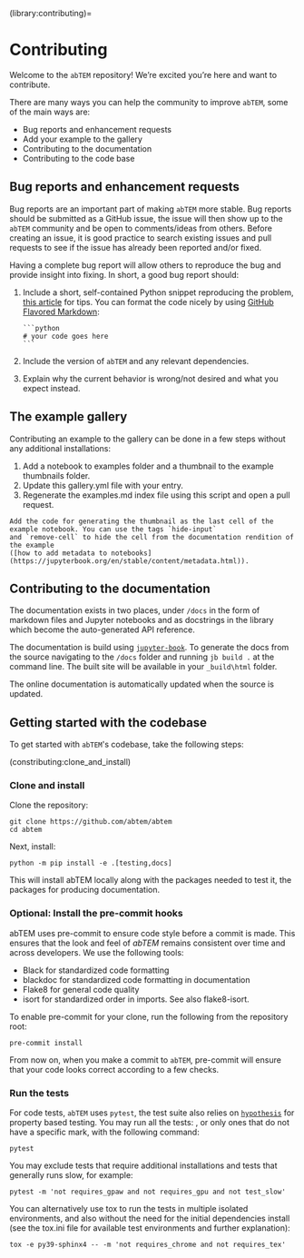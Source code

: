 (library:contributing)=

# Contributing

Welcome to the `abTEM` repository! We’re excited you’re here and want to contribute.

There are many ways you can help the community to improve `abTEM`, some of the main ways are:

* Bug reports and enhancement requests
* Add your example to the gallery
* Contributing to the documentation
* Contributing to the code base

## Bug reports and enhancement requests

Bug reports are an important part of making `abTEM` more stable. Bug reports should be submitted as a GitHub issue, the
issue will then show up to the `abTEM` community and be open to comments/ideas from others. Before creating an issue, it
is good practice to search existing issues and pull requests to see if the issue has already been reported and/or fixed.

Having a complete bug report will allow others to reproduce the bug and provide insight into fixing. In short, a good
bug report should:

1. Include a short, self-contained Python snippet reproducing the
   problem, [this article](https://stackoverflow.com/help/minimal-reproducible-example) for tips. You can format the
   code nicely by using [GitHub Flavored Markdown](https://docs.github.com/en/get-started/writing-on-github):
   ````
   ```python
   # your code goes here
   ```
   ````
2. Include the version of `abTEM` and any relevant dependencies.

3. Explain why the current behavior is wrong/not desired and what you expect instead.

## The example gallery

Contributing an example to the gallery can be done in a few steps without any additional installations:

1. Add a notebook to examples folder and a thumbnail to the example thumbnails folder.
2. Update this gallery.yml file with your entry.
3. Regenerate the examples.md index file using this script and open a pull request.

```{tip}
Add the code for generating the thumbnail as the last cell of the example notebook. You can use the tags `hide-input`
and `remove-cell` to hide the cell from the documentation rendition of the example 
([how to add metadata to notebooks](https://jupyterbook.org/en/stable/content/metadata.html)).
```

## Contributing to the documentation

The documentation exists in two places, under `/docs` in the form of markdown files and Jupyter notebooks and as
docstrings in the library which become the auto-generated API reference.

The documentation is build using [`jupyter-book`](https://jupyterbook.org/en/stable/intro.html). To generate the docs
from the source navigating to the `/docs` folder and running `jb build .` at the command line. The built site will be
available in your `_build\html` folder.

The online documentation is automatically updated when the source is updated. 

## Getting started with the codebase

To get started with `abTEM`'s codebase, take the following steps:

(constributing:clone_and_install)
### Clone and install

Clone the repository:

```
git clone https://github.com/abtem/abtem
cd abtem
```

Next, install:

```{code-block}
python -m pip install -e .[testing,docs] 
```

This will install abTEM locally along with the packages needed to test it, the packages for producing documentation.

### Optional: Install the pre-commit hooks

abTEM uses pre-commit to ensure code style before a commit is made. This ensures that the look and
feel of *abTEM* remains consistent over time and across developers. We use the following tools:

* Black for standardized code formatting
* blackdoc for standardized code formatting in documentation
* Flake8 for general code quality
* isort for standardized order in imports. See also flake8-isort.

To enable pre-commit for your clone, run the following from the repository root:

```{code-block}
pre-commit install
```

From now on, when you make a commit to `abTEM`, pre-commit will ensure that your code looks correct according to a few
checks.

### Run the tests

For code tests, `abTEM` uses `pytest`, the test suite also relies on [`hypothesis`](https://hypothesis.readthedocs.io/en/latest/) for property based testing. You
may run all the tests: , or only ones that do not have a specific mark, with the following command:

```{code-block}
pytest
```

You may exclude tests that require additional installations and tests that generally runs slow, for example:

```{code-block}
pytest -m 'not requires_gpaw and not requires_gpu and not test_slow'
```

You can alternatively use tox to run the tests in multiple isolated environments, and also without the need for the
initial dependencies install (see the tox.ini file for available test environments and further explanation):

```{code-block}
tox -e py39-sphinx4 -- -m 'not requires_chrome and not requires_tex'
```
